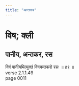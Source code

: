 ```yaml
---
title: "अन्तकर"
---
```


# विष; क्ली
## पानीय, अन्तकर, रस
विषं पानीयमित्युक्तं विषमन्तकरो रसः ॥ ४९ ॥<br />verse 2.1.1.49<br />page 0011

